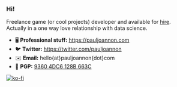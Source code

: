 ### Hi!

Freelance game (or cool projects) developer and available for [hire](https://pauljoannon.com/en_GB/contact).  
Actually in a one way love relationship with data science.

- 🖥️ **Professional stuff:** https://pauljoannon.com
- 🐦 **Twitter:** https://twitter.com/pauljoannon
- ✉️ **Email:** hello{at}󠁀󠁀pauljoannon{dot}com 
- 🔑 **PGP:** [9360 4DC6 128B 663C](https://keys.openpgp.org/vks/v1/by-fingerprint/C4F04ED371BACE1AB056CA7193604DC6128B663C)

[![ko-fi](https://ko-fi.com/img/githubbutton_sm.svg)](https://ko-fi.com/E1E53SKZF)
